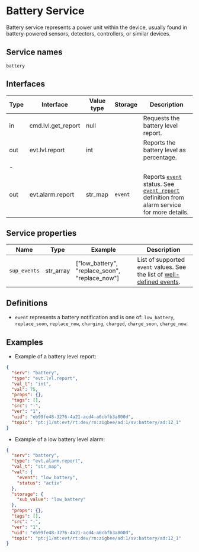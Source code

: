 # Battery Service

Battery service represents a power unit within the device, usually found in battery-powered sensors, detectors, controllers, or similar devices.

## Service names

`battery`

## Interfaces

| Type | Interface          | Value type | Storage | Description                                                                                                                                          |
|------|--------------------|------------|---------|------------------------------------------------------------------------------------------------------------------------------------------------------|
| in   | cmd.lvl.get_report | null       |         | Requests the battery level report.                                                                                                                   |
| out  | evt.lvl.report     | int        |         | Reports the battery level as percentage.                                                                                                             |
| -    |                    |            |         |                                                                                                                                                      |
| out  | evt.alarm.report   | str_map    | `event` | Reports [`event`](#definitions) status. See [`event_report`](/device_services/generic/alarm.md#definitions) definition from alarm service for more details. |

## Service properties

| Name         | Type      | Example                                        | Description                                                                            |
|--------------|-----------|------------------------------------------------|----------------------------------------------------------------------------------------|
| `sup_events` | str_array | ["low_battery", "replace_soon", "replace_now"] | List of supported `event` values. See the list of [well-defined events](#definitions). |

## Definitions

* `event` represents a battery notification and is one of: `low_battery`, `replace_soon`, `replace_now`, `charging`, `charged`, `charge_soon`, `charge_now`.

## Examples

* Example of a battery level report:

```json
{
  "serv": "battery",
  "type": "evt.lvl.report",
  "val_t": "int",
  "val": 75,
  "props": {},
  "tags": [],
  "src": "-",
  "ver": "1",
  "uid": "eb99fe48-3276-4a21-acd4-a6cbfb3a800d",
  "topic": "pt:j1/mt:evt/rt:dev/rn:zigbee/ad:1/sv:battery/ad:12_1"
}
```

* Example of a low battery level alarm:

```json
{
  "serv": "battery",
  "type": "evt.alarm.report",
  "val_t": "str_map",
  "val": {
    "event": "low_battery",
    "status": "activ"
  },
  "storage": {
    "sub_value": "low_battery"
  },
  "props": {},
  "tags": [],
  "src": "-",
  "ver": "1",
  "uid": "eb99fe48-3276-4a21-acd4-a6cbfb3a800d",
  "topic": "pt:j1/mt:evt/rt:dev/rn:zigbee/ad:1/sv:battery/ad:12_1"
}
```